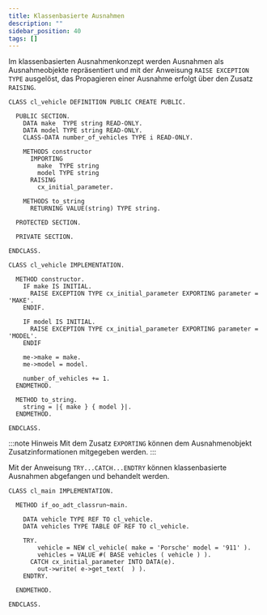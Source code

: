 ```yaml
---
title: Klassenbasierte Ausnahmen
description: ""
sidebar_position: 40
tags: []
---
```


Im klassenbasierten Ausnahmenkonzept werden Ausnahmen als Ausnahmeobjekte repräsentiert und mit der Anweisung `RAISE EXCEPTION TYPE` ausgelöst, das Propagieren einer Ausnahme erfolgt über den Zusatz `RAISING`.

```abap title="cl_vehicle" showLineNumbers
CLASS cl_vehicle DEFINITION PUBLIC CREATE PUBLIC.

  PUBLIC SECTION.
    DATA make  TYPE string READ-ONLY.
    DATA model TYPE string READ-ONLY.
    CLASS-DATA number_of_vehicles TYPE i READ-ONLY.

    METHODS constructor
      IMPORTING
        make  TYPE string
        model TYPE string
      RAISING
        cx_initial_parameter.

    METHODS to_string
      RETURNING VALUE(string) TYPE string.

  PROTECTED SECTION.

  PRIVATE SECTION.

ENDCLASS.
 
CLASS cl_vehicle IMPLEMENTATION.

  METHOD constructor.
    IF make IS INITIAL.
      RAISE EXCEPTION TYPE cx_initial_parameter EXPORTING parameter = 'MAKE'.
    ENDIF.

    IF model IS INITIAL.
      RAISE EXCEPTION TYPE cx_initial_parameter EXPORTING parameter = 'MODEL'.
    ENDIF

    me->make = make.
    me->model = model.

    number_of_vehicles += 1.
  ENDMETHOD.

  METHOD to_string.
    string = |{ make } { model }|.
  ENDMETHOD.

ENDCLASS.
```

:::note Hinweis
Mit dem Zusatz `EXPORTING` können dem Ausnahmenobjekt Zusatzinformationen mitgegeben werden.
:::

Mit der Anweisung `TRY...CATCH...ENDTRY` können klassenbasierte Ausnahmen abgefangen und behandelt werden.

```abap title="cl_main" showLineNumbers
CLASS cl_main IMPLEMENTATION.
 
  METHOD if_oo_adt_classrun~main.

    DATA vehicle TYPE REF TO cl_vehicle.
    DATA vehicles TYPE TABLE OF REF TO cl_vehicle.
 
    TRY.
        vehicle = NEW cl_vehicle( make = 'Porsche' model = '911' ).
        vehicles = VALUE #( BASE vehicles ( vehicle ) ).
      CATCH cx_initial_parameter INTO DATA(e).
        out->write( e->get_text(  ) ).
    ENDTRY.

  ENDMETHOD.
 
ENDCLASS.
```
